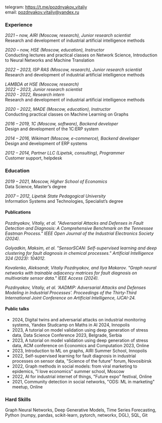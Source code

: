 telegram: <https://t.me/pozdnyakov_vitaliy>\
email: <pozdnyakov.vitaliy@yandex.ru>

### Experience

*2021 – now, AIRI (Moscow, research), Junior research scientist*\
Research and development of industrial artificial intelligence methods

*2020 – now, HSE (Moscow, education), Instructor*\
Conducting lectures and practical classes on Network Science, Introduction to Neural Networks and Machine Translation

*2022 – 2023, ISP RAS (Moscow, research), Junior research scientist*\
Research and development of industrial artificial intelligence methods

*LAMBDA at HSE (Moscow, research)*\
*2022 – 2023, Junior research scientist*\
*2020 - 2022, Research intern*\
Research and development of industrial artificial intelligence methods

*2020 – 2022, MADE (Moscow, education), Instructor*\
Conducting practical classes on Machine Learning on Graphs

*2016 – 2019, 1С (Moscow, software), Backend developer*\
Design and development of the 1C:ERP system

*2014 – 2016, Wikimart (Moscow, e-commerce), Backend developer*\
Design and development of ERP systems

*2012 – 2014, Partner LLC (Lipetsk, consulting), Programmer*\
Customer support, helpdesk

### Education
*2019 – 2021, Moscow, Higher School of Economics*\
Data Science, Master’s degree

*2007 – 2012, Lipetsk State Pedagogical University*\
Information Systems and Technologies, Specialist’s degree

#### Publications

*Pozdnyakov, Vitaliy, et al. "Adversarial Attacks and Defenses in Fault Detection and Diagnosis: A Comprehensive Benchmark on the Tennessee Eastman Process." IEEE Open Journal of the Industrial Electronics Society (2024).*

*Golyadkin, Maksim, et al. "SensorSCAN: Self-supervised learning and deep clustering for fault diagnosis in chemical processes." Artificial Intelligence 324 (2023): 104012.*

*Kovalenko, Aleksandr, Vitaliy Pozdnyakov, and Ilya Makarov. "Graph neural networks with trainable adjacency matrices for fault diagnosis on multivariate sensor data." IEEE Access (2024).*

*Pozdnyakov, Vitaliy, et al. ‘AADMIP: Adversarial Attacks and Defenses Modeling in Industrial Processes’. Proceedings of the Thirty-Third International Joint Conference on Artificial Intelligence, IJCAI-24.*

#### Public talks

- 2024, Digital twins and adversarial attacks on industrial monitoring systems, Yandex
Studcamp on Maths in AI 2024, Innopolis
- 2023, A tutorial on model validation using deep generation of stress data, Data Science
Conference 2023, Belgrade, Serbia
- 2023, A tutorial on model validation using deep generation of stress data, ACM
conference on Economics and Computation 2023, Online
- 2023, Introduction to ML on graphs, AIRI Summer School, Innopolis
- 2022, Self-supervised learning for fault diagnosis in industrial processes on sensor data,
"Science of the future" forum, Novosibirsk
- 2022, Graph methods in social models: from viral marketing to epidemics, "I love
economics" summer school, Moscow
- 2022, AI for industrial internet of things, "Future expo" festival, Online
- 2021, Community detection in social networks, "ODS: ML in marketing" meetup, Online

### Hard Skills
Graph Neural Networks, Deep Generative Models, Time Series Forecasting, Python (numpy, pandas, scikit-learn, pytorch, networkx, DGL), SQL, Git
